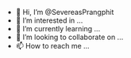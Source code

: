 - 👋 Hi, I’m @SevereasPrangphit
- 👀 I’m interested in ...
- 🌱 I’m currently learning ...
- 💞️ I’m looking to collaborate on ...
- 📫 How to reach me ...

<!---
SevereasPrangphit/SevereasPrangphit is a ✨ special ✨ repository because its `README.md` (this file) appears on your GitHub profile.
You can click the Preview link to take a look at your changes.
--->
